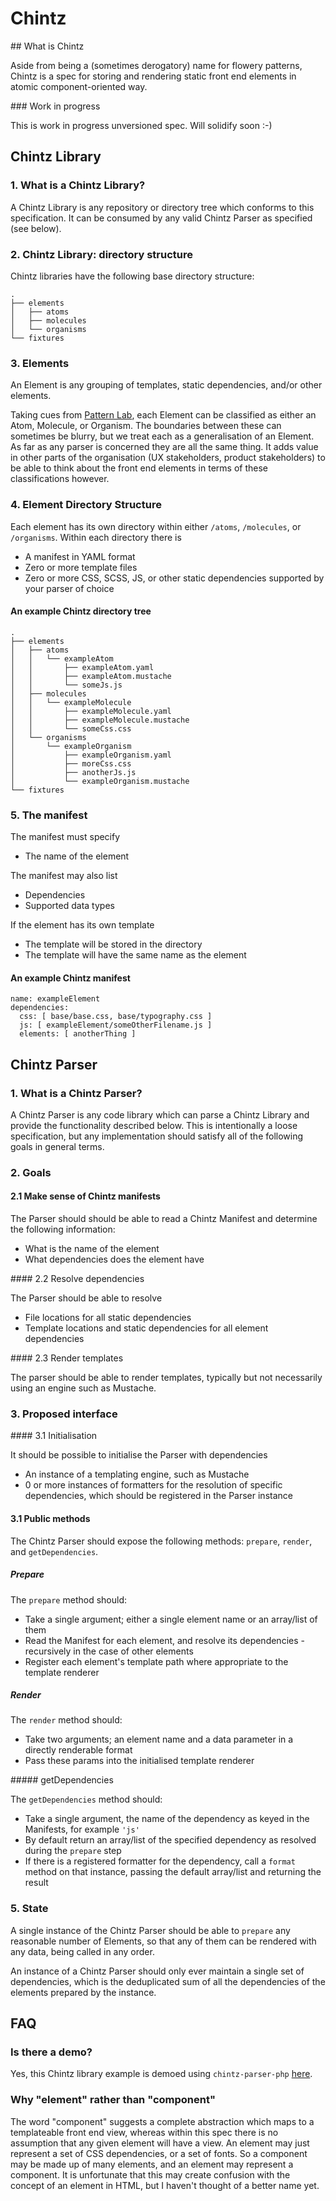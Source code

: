 Chintz
======

## What is Chintz

Aside from being a (sometimes derogatory) name for flowery patterns, Chintz is a spec for storing and rendering static front end elements in atomic component-oriented way.

### Work in progress

This is work in progress unversioned spec. Will solidify soon :-)

## Chintz Library

### 1. What is a Chintz Library?

A Chintz Library is any repository or directory tree which conforms to this specification. It can be consumed by any valid Chintz Parser as specified (see below).

### 2. Chintz Library: directory structure

Chintz libraries have the following base directory structure:

```
.
├── elements
│   ├── atoms
│   ├── molecules
│   └── organisms
└── fixtures
```

### 3. Elements

An Element is any grouping of templates, static dependencies, and/or other elements.

Taking cues from [Pattern Lab](http://patternlab.io/), each Element can be classified as either an Atom, Molecule, or Organism. The boundaries between these can sometimes be blurry, but we treat each as a generalisation of an Element. As far as any parser is concerned they are all the same thing. It adds value in other parts of the organisation (UX stakeholders, product stakeholders) to be able to think about the front end elements in terms of these classifications however.

### 4. Element Directory Structure

Each element has its own directory within either `/atoms`, `/molecules`, or `/organisms`. Within each directory there is
 - A manifest in YAML format
 - Zero or more template files
 - Zero or more CSS, SCSS, JS, or other static dependencies supported by your parser of choice

#### An example Chintz directory tree

```
.
├── elements
│   ├── atoms
│   │   └── exampleAtom
│   │       ├── exampleAtom.yaml
│   │       ├── exampleAtom.mustache
│   │       └── someJs.js
│   ├── molecules
│   │   └── exampleMolecule
│   │       ├── exampleMolecule.yaml
│   │       ├── exampleMolecule.mustache
│   │       └── someCss.css
│   └── organisms
│       └── exampleOrganism
│           ├── exampleOrganism.yaml
│           ├── moreCss.css
│           ├── anotherJs.js
│           └── exampleOrganism.mustache
└── fixtures
```

### 5. The manifest

The manifest must specify
 - The name of the element

The manifest may also list
 - Dependencies
 - Supported data types

If the element has its own template
 - The template will be stored in the directory
 - The template will have the same name as the element

#### An example Chintz manifest

```
name: exampleElement
dependencies:
  css: [ base/base.css, base/typography.css ]
  js: [ exampleElement/someOtherFilename.js ]
  elements: [ anotherThing ]
```

## Chintz Parser

### 1. What is a Chintz Parser?

A Chintz Parser is any code library which can parse a Chintz Library and provide the functionality described below. This is intentionally a loose specification, but any implementation should satisfy all of the following goals in general terms.

### 2. Goals

#### 2.1 Make sense of Chintz manifests

The Parser should should be able to read a Chintz Manifest and determine the following information:

 - What is the name of the element
 - What dependencies does the element have

#### 2.2 Resolve dependencies

The Parser should be able to resolve

 - File locations for all static dependencies
 - Template locations and static dependencies for all element dependencies

#### 2.3 Render templates

The parser should be able to render templates, typically but not necessarily using an engine such as Mustache.

### 3. Proposed interface

#### 3.1 Initialisation

It should be possible to initialise the Parser with dependencies

 - An instance of a templating engine, such as Mustache
 - 0 or more instances of formatters for the resolution of specific dependencies, which should be registered in the Parser instance

#### 3.1 Public methods

The Chintz Parser should expose the following methods: `prepare`, `render`, and `getDependencies`.

##### Prepare

The `prepare` method should:

 - Take a single argument; either a single element name or an array/list of them
 - Read the Manifest for each element, and resolve its dependencies - recursively in the case of other elements
 - Register each element's template path where appropriate to the template renderer

##### Render

The `render` method should:

 - Take two arguments; an element name and a data parameter in a directly renderable format
 - Pass these params into the initialised template renderer

##### getDependencies

The `getDependencies` method should:

 - Take a single argument, the name of the dependency as keyed in the Manifests, for example `'js'`
 - By default return an array/list of the specified dependency as resolved during the `prepare` step
 - If there is a registered formatter for the dependency, call a `format` method on that instance, passing the default array/list and returning the result

### 5. State

A single instance of the Chintz Parser should be able to `prepare` any reasonable number of Elements, so that any of them can be rendered with any data, being called in any order.

An instance of a Chintz Parser should only ever maintain a single set of dependencies, which is the deduplicated sum of all the dependencies of the elements prepared by the instance.

## FAQ

### Is there a demo?

Yes, this Chintz library example is demoed using `chintz-parser-php` [here](http://peterchamberlin.com/experiments/chintz-parser-php/index.php).

### Why "element" rather than "component"

The word "component" suggests a complete abstraction which maps to a templateable front end view, whereas within this spec there is no assumption that any given element will have a view. An element may just represent a set of CSS dependencies, or a set of fonts. So a component may be made up of many elements, and an element may represent a component. It is unfortunate that this may create confusion with the concept of an element in HTML, but I haven't thought of a better name yet.
